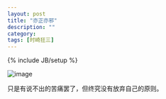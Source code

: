 ```yaml
---
layout: post
title: "亦正亦邪"
description: ""
category: 
tags: [时崎狂三]
---
```

{% include JB/setup %}



![image](http://cdn.duitang.com/uploads/item/201408/07/20140807102828_TkXXV.png)


只是有说不出的苦痛罢了，但终究没有放弃自己的原则。